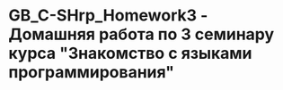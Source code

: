 # GB_C-SHrp_Homework3 - Домашняя работа по 3 семинару курса "Знакомство с языками программирования"
